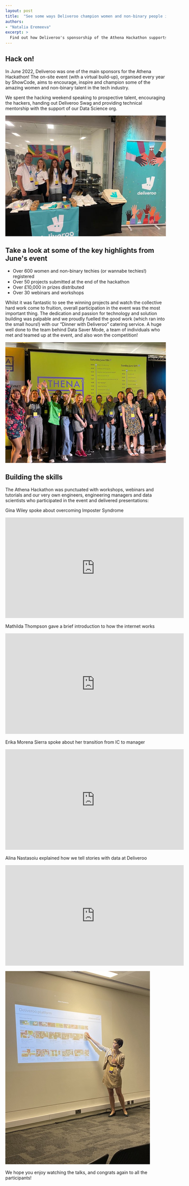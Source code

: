 ```yaml
---
layout: post
title:  "See some ways Deliveroo champion women and non-binary people in tech"
authors:
- "Natalia Eremeeva"
excerpt: >
  Find out how Deliveroo's sponsorship of the Athena Hackathon supports women and non-binary talent in tech
---
```


## Hack on!

In June 2022, Deliveroo was one of the main sponsors for the Athena Hackathon! The on-site event (with a virtual build-up), organised every year by ShowCode, aims to encourage, inspire and champion some of the amazing women and non-binary talent in the tech industry.

We spent the hacking weekend speaking to prospective talent, encouraging the hackers, handing out Deliveroo Swag and providing technical mentorship with the support of our Data Science org.

![Deliveroo representatives at the hackathon](/images/posts/athena-hackathon/f37c5006-09fc-4e2f-8eb2-8c1d9766f19b.JPG)

## Take a look at some of the key highlights from June's event

- Over 600 women and non-binary techies (or wannabe techies!) registered
- Over 50 projects submitted at the end of the hackathon
- Over £10,000 in prizes distributed
- Over 30 webinars and workshops

Whilst it was fantastic to see the winning projects and watch the collective hard work come to fruition, overall participation in the event was the most important thing. The dedication and passion for technology and solution building was palpable and we proudly fuelled the good work (which ran into the small hours!) with our  “Dinner with Deliveroo” catering service. A huge well done to the team behind Data Saver Mode, a team of individuals who met and teamed up at the event, and also won the competition!

![Hackathon winners](/images/posts/athena-hackathon/Winners.jpeg)

## Building the skills
The Athena Hackathon was punctuated with workshops, webinars and tutorials and our very own engineers, engineering managers and data scientists who participated in the event and delivered presentations:

Gina Wiley spoke about overcoming Imposter Syndrome

<iframe width="560" height="315" src="https://www.youtube-nocookie.com/embed/mCfT_Inyzmo" title="YouTube video player" frameborder="0" allow="accelerometer; autoplay; clipboard-write; encrypted-media; gyroscope; picture-in-picture" allowfullscreen></iframe>

Mathilda Thompson gave a brief introduction to how the internet works

<iframe width="560" height="315" src="https://www.youtube-nocookie.com/embed/Wre7qaMmiFo" title="YouTube video player" frameborder="0" allow="accelerometer; autoplay; clipboard-write; encrypted-media; gyroscope; picture-in-picture" allowfullscreen></iframe>

Erika Morena Sierra spoke about her transition from IC to manager

<iframe width="560" height="315" src="https://www.youtube-nocookie.com/embed/nY8XqrRd_44" title="YouTube video player" frameborder="0" allow="accelerometer; autoplay; clipboard-write; encrypted-media; gyroscope; picture-in-picture" allowfullscreen></iframe>

Alina Nastasoiu explained how we tell stories with data at Deliveroo

<iframe width="560" height="315" src="https://www.youtube-nocookie.com/embed/sE0bFfwB-YA" title="YouTube video player" frameborder="0" allow="accelerometer; autoplay; clipboard-write; encrypted-media; gyroscope; picture-in-picture" allowfullscreen></iframe>

![Alina Nastasoiu presenting](/images/posts/athena-hackathon/IMG-7642.jpg)

We hope you enjoy watching the talks, and congrats again to all the participants!
